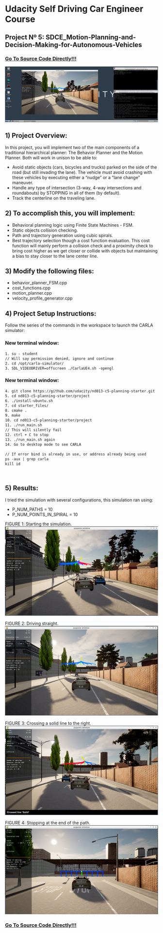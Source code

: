 # **Udacity Self Driving Car Engineer Course**

## **Project Nº 5: SDCE_Motion-Planning-and-Decision-Making-for-Autonomous-Vehicles**

### [Go To Source Code Directly!!!](https://github.com/HomeBrain-ARG/SDCE_Motion-Planning-and-Decision-Making-for-Autonomous-Vehicles/tree/main/01_Source_Code/project/starter_files) <br />

![alt text](https://github.com/HomeBrain-ARG/SDCE_Motion-Planning-and-Decision-Making-for-Autonomous-Vehicles/blob/main/00_Images/Desktop.JPG) <br />

## **1) Project Overview:** <br />

In this project, you will implement two of the main components of a traditional hierarchical planner: The Behavior Planner and the Motion Planner. Both will work in unison to be able to:<br />

- Avoid static objects (cars, bicycles and trucks) parked on the side of the road (but still invading the lane). The vehicle must avoid crashing with these vehicles by executing either a “nudge” or a “lane change” maneuver.<br />
- Handle any type of intersection (3-way, 4-way intersections and roundabouts) by STOPPING in all of them (by default).<br />
- Track the centerline on the traveling lane.<br />

## **2) To accomplish this, you will implement:** <br />

- Behavioral planning logic using Finite State Machines - FSM.<br />
- Static objects collision checking.<br />
- Path and trajectory generation using cubic spirals.<br />
- Best trajectory selection though a cost function evaluation. This cost function will mainly perform a collision check and a proximity check to bring cost higher as we get closer or collide with objects but maintaining a bias to stay closer to the lane center line.<br />

## **3) Modify the following files:** <br />
- behavior_planner_FSM.cpp<br />
- cost_functions.cpp<br />
- motion_planner.cpp<br />
- velocity_profile_generator.cpp<br />

## **4) Project Setup Instructions:** <br />

Follow the series of the commands in the workspace to launch the CARLA simulator:<br />

### **New terminal window:**<br />
```
1. su - student
// Will say permission denied, ignore and continue 
2. cd /opt/carla-simulator/
3. SDL_VIDEODRIVER=offscreen ./CarlaUE4.sh -opengl
```

### **New terminal window:** <br />
```
4. git clone https://github.com/udacity/nd013-c5-planning-starter.git
5. cd nd013-c5-planning-starter/project
6. ./install-ubuntu.sh
7. cd starter_files/
8. cmake .
9. make
10. cd nd013-c5-planning-starter/project
11. ./run_main.sh
// This will silently fail 
12. ctrl + C to stop 
13. ./run_main.sh again
14. Go to desktop mode to see CARLA

// If error bind is already in use, or address already being used
ps -aux | grep carla
kill id
```
<br />

## **5) Results:** <br />
I tried the simulation with several configurations, this simulation ran using: <br />
- P_NUM_PATHS = 10 <br />
- P_NUM_POINTS_IN_SPIRAL = 10 <br />

FIGURE 1: Starting the simulation. <br />
![alt text](https://github.com/HomeBrain-ARG/SDCE_Motion-Planning-and-Decision-Making-for-Autonomous-Vehicles/blob/main/00_Images/00_Carla.JPG) <br />

FIGURE 2: Driving straight. <br />
![alt text](https://github.com/HomeBrain-ARG/SDCE_Motion-Planning-and-Decision-Making-for-Autonomous-Vehicles/blob/main/00_Images/01_Carla.JPG) <br />

FIGURE 3: Crossing a solid line to the right. <br />
![alt text](https://github.com/HomeBrain-ARG/SDCE_Motion-Planning-and-Decision-Making-for-Autonomous-Vehicles/blob/main/00_Images/02_Carla.JPG) <br />

FIGURE 4: Stopping at the end of the path. <br />
![alt text](https://github.com/HomeBrain-ARG/SDCE_Motion-Planning-and-Decision-Making-for-Autonomous-Vehicles/blob/main/00_Images/04_Carla.JPG) <br />

### [Go To Source Code Directly!!!](https://github.com/HomeBrain-ARG/SDCE_Motion-Planning-and-Decision-Making-for-Autonomous-Vehicles/tree/main/01_Source_Code/project/starter_files) <br />
